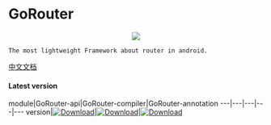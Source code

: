 # GoRouter

<div align=center>
    <a href="https://github.com/RubinTry/GoRouter">
        <img src="https://gorouter-1258359008.cos.ap-shanghai.myqcloud.com/logo.png"/>
    </a>
</div>

```
The most lightweight Framework about router in android.
```






[中文文档](https://github.com/RubinTry/GoRouter/blob/readme/README_CN.md)


#### Latest version

module|GoRouter-api|GoRouter-compiler|GoRouter-annotation
---|---|---|---|---
version|[![Download](https://img.shields.io/badge/Download-1.0.10-blue)](https://bintray.com/logcat305/maven/gorouter-api/_latestVersion)|[![Download](https://img.shields.io/badge/Download-1.0.4-orange)](https://bintray.com/logcat305/maven/gorouter-compiler/_latestVersion)|[![Download](https://img.shields.io/badge/Download-1.0.3-brightgreen)](https://bintray.com/logcat305/maven/gorouter-annotation/_latestVersion)